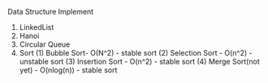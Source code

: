 Data Structure Implement
1. LinkedList
2. Hanoi
3. Circular Queue
4. Sort
    (1) Bubble Sort- O(N^2) - stable sort
    (2) Selection Sort - O(n^2) - unstable sort 
    (3) Insertion Sort - O(n^2) - stable sort
    (4) Merge Sort(not yet) - O(nlog(n)) - stable sort